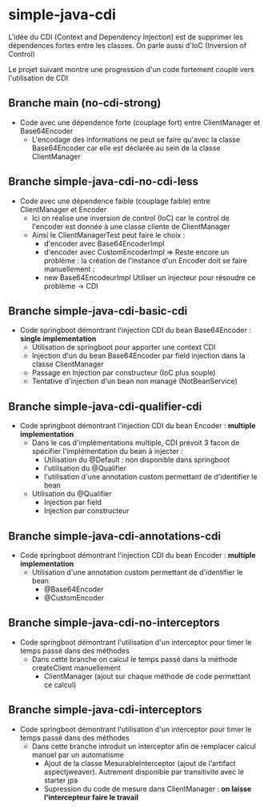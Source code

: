 # simple-java-cdi

L'idée du CDI (Context and Dependency Injection) est de supprimer les dépendences fortes
entre les classes. On parle aussi d'IoC (Inversion of Control)

Le projet suivant montre une progression d'un code fortement couplé vers l'utilisation de CDI

## Branche main (no-cdi-strong)
- Code avec une dépendence forte (couplage fort) entre ClientManager et Base64Encoder
  - L'encodage des informations ne peut se faire qu'avec la classe Base64Encoder car elle est déclarée au sein de la classe ClientManager

## Branche simple-java-cdi-no-cdi-less
- Code avec une dépendence faible (couplage faible) entre ClientManager et Encoder
  - Ici on réalise une inversion de control (IoC) car le control de l'encoder est donnée à une classe cliente de ClientManager
  - Ainsi le ClientManagerTest peut faire le choix :
    - d'encoder avec Base64EncoderImpl
    - d'encoder avec CustomEncoderImpl
      => Reste encore un problème : la création de l'instance d'un Encoder doit se faire manuellement :
    - new Base64EncodeurImpl
      Utiliser un injecteur pour résoudre ce problème -> CDI

## Branche simple-java-cdi-basic-cdi
- Code springboot démontrant l'injection CDI du bean Base64Encoder : **single implementation**
  - Utilisation de springboot pour apporter une context CDI
  - Injection d'un du bean Base64Encoder par field injection dans la classe ClientManager
  - Passage en Injection par constructeur (IoC plus souple)
  - Tentative d'injection d'un bean non managé (NotBeanService)

## Branche simple-java-cdi-qualifier-cdi
- Code springboot démontrant l'injection CDI du bean Encoder : **multiple implementation**
  - Dans le cas d'implémentations multiple, CDI prévoit 3 facon de spécifier l'implémentation du bean à injecter :
    - Utilisation du @Default : non disponible dans springboot
    - l'utilisation du @Qualifier
    - l'utilisation d'une annotation custom permettant de d'identifier le bean
  - Utilisation du @Qualifier
    - Injection par field
    - Injection par constructeur

## Branche simple-java-cdi-annotations-cdi
- Code springboot démontrant l'injection CDI du bean Encoder : **multiple implementation**
  - Utilisation d'une annotation custom permettant de d'identifier le bean
    - @Base64Encoder
    - @CustomEncoder

## Branche simple-java-cdi-no-interceptors
- Code springboot démontrant l'utilisation d'un interceptor pour timer le temps passé dans des méthodes
  - Dans cette branche on calcul le temps passé dans la méthode createClient manuellement
    - ClientManager (ajout sur chaque méthode de code permettant ce calcul)

## Branche simple-java-cdi-interceptors
- Code springboot démontrant l'utilisation d'un interceptor pour timer le temps passé dans des méthodes
  - Dans cette branche introduit un interceptor afin de remplacer calcul manuel par un automatisme
    - Ajout de la classe MesurableInterceptor (ajout de l'artifact aspectjweaver). Autrement disponible par transitivite avec le starter jpa
    - Supression du code de mesure dans ClientManager : **on laisse l'intercepteur faire le travail**